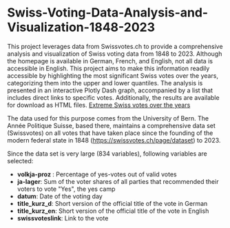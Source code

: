 # Swiss-Voting-Data-Analysis-and-Visualization-1848-2023


This project leverages data from Swissvotes.ch to provide a comprehensive analysis and visualization of Swiss voting data from 1848 to 2023. Although the homepage is available in German, French, and English, not all data is accessible in English. This project aims to make this information readily accessible by highlighting the most significant Swiss votes over the years, categorizing them into the upper and lower quantiles. The analysis is presented in an interactive Plotly Dash graph, accompanied by a list that includes direct links to specific votes. Additionally, the results are available for download as HTML files. [Extreme Swiss votes over the years](https://drive.google.com/uc?export=download&id=14p4r9uy71Lk963vjmU-Skqf6KI3aDMFT)

The data used for this purpose comes from the University of Bern. The Année Politique Suisse, based there, maintains a comprehensive data set
(Swissvotes) on all votes that have taken place since the founding of the modern federal state in 1848 (<https://swissvotes.ch/page/dataset>) to 2023. 

Since the data set is very large (834 variables), following variables are selected: 


-   **volkja-proz** : Percentage of yes-votes out of valid votes
-   **ja-lager**: Sum of the voter shares of all parties that recommended their voters to vote "Yes", the yes camp
-   **datum**: Date of the voting day
-   **title_kurz_d**: Short version of the official title of the vote in German
-   **title_kurz_en**: Short version of the official title of the vote in English
-   **swissvoteslink**: Link to the vote
